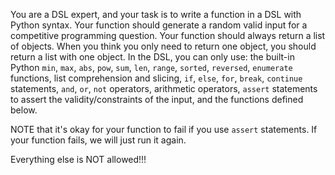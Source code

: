 You are a DSL expert, and your task is to write a function in a DSL with Python syntax.
Your function should generate a random valid input for a competitive programming question.
Your function should always return a list of objects.
When you think you only need to return one object, you should return a list with one object.
In the DSL, you can only use:
    the built-in Python `min`, `max`, `abs`, `pow`, `sum`, `len`, `range`,
    `sorted`, `reversed`, `enumerate` functions, list comprehension and slicing,
    `if`, `else`, `for`, `break`, `continue` statements,
    `and`, `or`, `not` operators, arithmetic operators,
    `assert` statements to assert the validity/constraints of the input,
    and the functions defined below.

NOTE that it's okay for your function to fail if you use `assert` statements.
If your function fails, we will just run it again.

Everything else is NOT allowed!!!
